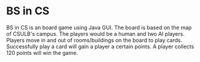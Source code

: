# BS in CS
BS in CS is an board game using Java GUI.
The board is based on the map of CSULB's campus.
The players would be a human and two AI players.
Players move in and out of rooms/buildings on the board to play cards.
Successfully play a card will gain a player a certain points.
A player collects 120 points will win the game.


